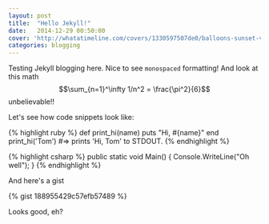```yaml
---
layout: post
title:  "Hello Jekyll!"
date:   2014-12-29 00:50:00
cover: 'http://whatatimeline.com/covers/1330597507de0/balloons-sunset-view-facebook-cover.jpg'
categories: blogging
---
```


Testing Jekyll blogging here. Nice to see `monospaced` formatting! And look at this math $$\sum_{n=1}^\infty 1/n^2 = \frac{\pi^2}{6}$$ unbelievable!!

Let's see how code snippets look like:

{% highlight ruby %}
def print_hi(name)
  puts "Hi, #{name}"
end
print_hi('Tom')
#=> prints 'Hi, Tom' to STDOUT.
{% endhighlight %}

{% highlight csharp %}
public static void Main() 
{
  Console.WriteLine("Oh well");
}
{% endhighlight %}

And here's a gist

{% gist 188955429c57efb57489 %}

Looks good, eh?
